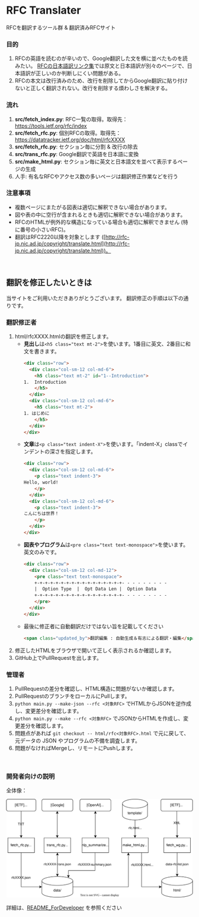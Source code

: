 
# RFC Translater

RFCを翻訳するツール群 & 翻訳済みRFCサイト

### 目的
1. RFCの英語を読むのが辛いので、Google翻訳した文を横に並べたものを読みたい。
[RFCの日本語訳リンク集](https://www.nic.ad.jp/ja/tech/rfc-jp-links.html)では原文と日本語訳が別々のページで、日本語訳が正しいのか判断しにくい問題がある。
2. RFCの本文は改行済みのため、改行を削除してからGoogle翻訳に貼り付けないと正しく翻訳されない。改行を削除する煩わしさを解決する。

### 流れ
1. **src/fetch_index.py**: RFC一覧の取得。取得先： https://tools.ietf.org/rfc/index
2. **src/fetch_rfc.py**: 個別RFCの取得。取得先： https://datatracker.ietf.org/doc/html/rfcXXXX
3. **src/fetch_rfc.py**: セクション毎に分割 & 改行の除去
4. **src/trans_rfc.py**: Google翻訳で英語を日本語に変換
5. **src/make_html.py**: セクション毎に英文と日本語文を並べて表示するページの生成
6. 人手: 有名なRFCやアクセス数の多いページは翻訳修正作業などを行う

### 注意事項
- 複数ページにまたがる図表は適切に解釈できない場合があります。
- 図や表の中に空行が含まれるときも適切に解釈できない場合があります。
- RFCのHTMLが例外的な構造になっている場合も適切に解釈できません (特に番号の小さいRFC)。
- 翻訳はRFC2220以降を対象とします ([http://rfc-jp.nic.ad.jp/copyright/translate.html](http://rfc-jp.nic.ad.jp/copyright/translate.html))。

<br>

## 翻訳を修正したいときは

当サイトをご利用いただきありがとうございます。
翻訳修正の手順は以下の通りです。

### 翻訳修正者

1. html/rfcXXXX.htmlの翻訳を修正します。
    - **見出し**は`<h5 class="text mt-2">`を使います。1番目に英文、2番目に和文を書きます。
        ```html
        <div class="row">
          <div class="col-sm-12 col-md-6">
            <h5 class="text mt-2" id="1--Introduction">
        1.  Introduction
            </h5>
          </div>
          <div class="col-sm-12 col-md-6">
            <h5 class="text mt-2">
        1. はじめに
            </h5>
          </div>
        </div>
        ```
    - **文章**は`<p class="text indent-X">`を使います。「indent-X」classでインデントの深さを指定します。
        ```html
        <div class="row">
          <div class="col-sm-12 col-md-6">
            <p class="text indent-3">
        Hello, world!
            </p>
          </div>
          <div class="col-sm-12 col-md-6">
            <p class="text indent-3">
        こんにちは世界！
            </p>
          </div>
        </div>
        ```
    - **図表やプログラム**は`<pre class="text text-monospace">`を使います。英文のみです。
        ```html
        <div class="row">
          <div class="col-sm-12 col-md-12">
            <pre class="text text-monospace">
            +-+-+-+-+-+-+-+-+-+-+-+-+-+-+-+-+- - - - - - - - -
            |  Option Type  |  Opt Data Len |  Option Data
            +-+-+-+-+-+-+-+-+-+-+-+-+-+-+-+-+- - - - - - - - -
            </pre>
          </div>
        </div>
        ```
    - 最後に修正者に自動翻訳だけではない旨を記載してください
        ```html
        <span class="updated_by">翻訳編集 : 自動生成＆有志による翻訳・編集</span>
        ```
2. 修正したHTMLをブラウザで開いて正しく表示されるか確認します。
3. GitHub上でPullRequestを出します。

### 管理者

1. PullRequestの差分を確認し、HTML構造に問題がないか確認します。
2. PullRequestのブランチをローカルにPullします。
3. `python main.py --make-json --rfc <対象RFC>` でHTMLからJSONを逆作成し、変更差分を確認します。
4. `python main.py --make --rfc <対象RFC>` でJSONからHTMLを作成し、変更差分を確認します。
5. 問題点があれば `git checkout -- html/rfc<対象RFC>.html` で元に戻して、元データの JSON やプログラムの不備を調査します。
6. 問題がなければMergeし、リモートにPushします。

<br>

### 開発者向けの説明

全体像：

![全体像](./img/rfc-trans.drawio.svg)

詳細は、[README_ForDeveloper](./README_ForDeveloper.md) を参照ください
